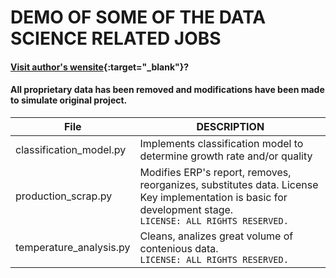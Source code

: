 # DEMO OF SOME OF THE DATA SCIENCE RELATED JOBS

#### [Visit author's wensite](https://www.dennisrotnov.com){:target="_blank"}?

#### All proprietary data has been removed and modifications have been made to simulate original project.
| File | DESCRIPTION |
|-----|-------------|
|classification_model.py|Implements classification model to determine growth rate and/or quality|
|production_scrap.py|Modifies ERP's report, removes, reorganizes, substitutes data. License Key implementation is basic for development stage.</br> `LICENSE: ALL RIGHTS RESERVED.`|
|temperature_analysis.py|Cleans, analizes great volume of contenious data.</br> `LICENSE: ALL RIGHTS RESERVED.`
